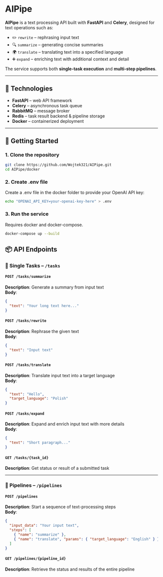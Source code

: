# AIPipe

**AIPipe** is a text processing API built with **FastAPI** and **Celery**, designed for text operations such as:

- ✏️ `rewrite` – rephrasing input text  
- 🔍 `summarize` – generating concise summaries  
- 🌍 `translate` – translating text into a specified language  
- ➕ `expand` – enriching text with additional context and detail  

The service supports both **single-task execution** and **multi-step pipelines**.

---

## 🧱 Technologies

- **FastAPI** – web API framework  
- **Celery** – asynchronous task queue  
- **RabbitMQ** – message broker  
- **Redis** – task result backend & pipeline storage  
- **Docker** – containerized deployment  

---

## 🚀 Getting Started

### 1. Clone the repository

```bash
git clone https://github.com/Wojtek321/AIPipe.git
cd AIPipe/docker
```

### 2. Create .env file
Create a .env file in the docker folder to provide your OpenAI API key:

```bash
echo "OPENAI_API_KEY=your-openai-key-here" > .env
```

### 3. Run the service
Requires docker and docker-compose.
```bash
docker-compose up --build
```

## 📦 API Endpoints

### 🔧 Single Tasks – `/tasks`

#### `POST /tasks/summarize`  
**Description**: Generate a summary from input text  
**Body**:  
```json
{
  "text": "Your long text here..."
}
```

#### `POST /tasks/rewrite`  
**Description**: Rephrase the given text  
**Body**:  
```json
{
  "text": "Input text"
}
```

#### `POST /tasks/translate`  
**Description**: Translate input text into a target language  
**Body**:  
```json
{
  "text": "Hello",
  "target_language": "Polish"
}
```

#### `POST /tasks/expand`  
**Description**: Expand and enrich input text with more details  
**Body**:  
```json
{
  "text": "Short paragraph..."
}
```

#### `GET /tasks/{task_id}`  
**Description**: Get status or result of a submitted task

---

### 🔗 Pipelines – `/pipelines`

#### `POST /pipelines`  
**Description**: Start a sequence of text-processing steps  
**Body**:  
```json
{
  "input_data": "Your input text",
  "steps": [
    { "name": "summarize" },
    { "name": "translate", "params": { "target_language": "English" } }
  ]
}
```

#### `GET /pipelines/{pipeline_id}`  
**Description**: Retrieve the status and results of the entire pipeline
